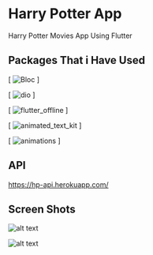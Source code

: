 # Harry Potter App

Harry Potter Movies App Using Flutter

## Packages That i Have Used 

[ ![Bloc](https://pub.dev/packages/bloc) ]

[ ![dio](https://pub.dev/packages/dio) ]

[ ![flutter_offline](https://pub.dev/packages/flutter_offline) ]

[ ![animated_text_kit](https://pub.dev/packages/animated_text_kit) ]

[ ![ animations](https://pub.dev/packages/animations) ]

## API
https://hp-api.herokuapp.com/

## Screen Shots

![alt text](https://i.ibb.co/J2CKcNP/Screenshot-1631694611.png)

![alt text](https://i.ibb.co/s9JXJ6n/Screenshot-1631694626.png)

